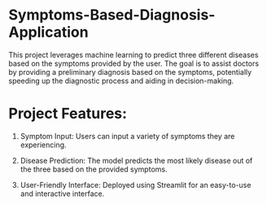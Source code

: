 # Symptoms-Based-Diagnosis-Application
This project leverages machine learning to predict three different diseases based on the symptoms provided by the user. The goal is to assist doctors by providing a preliminary diagnosis based on the symptoms, potentially speeding up the diagnostic process and aiding in decision-making.

# Project Features:

1. Symptom Input: Users can input a variety of symptoms they are experiencing.
   
2. Disease Prediction: The model predicts the most likely disease out of the three based on the provided symptoms.
   
3. User-Friendly Interface: Deployed using Streamlit for an easy-to-use and interactive interface.
